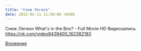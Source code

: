 ```yaml
---
title: "Снеж Легион"
date: 2012-02-11 11:50:00 +0300
---
```


Снеж Легион
What's in the Box? - Full Movie HD
Видеозапись
https://vk.com/video8439400_162382183

[Вложение](https://vk.com/video8439400_162382183)
